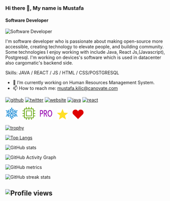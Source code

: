 ### Hi there 👋, My name is Mustafa
#### Software Developer
![Software Developer](https://ci4.googleusercontent.com/proxy/93JHj6hlpCKnjiA3KmswDuXPUrmgLzakz0v-_UOh5nfIpXxiSZ30tzqErD_xB47pkZ6xxSU1t1T5NfVkJDjEHrKCZMYwzQG8MrwS5TemeUcTOzyiupu4spsnfC1_OvU=s0-d-e1-ft#https://crello.com/project-previews/26abca3c-555f-4223-8d2b-aa4ad93c9b38.jpg)

I'm software developer who is passionate about making open-source more accessible, creating technology to elevate people, and building community. Some technologies I enjoy working with  include Java, React Js,(Javascript), Postgresql. I'm working on devices's software which is used in datacenter also cargomatic's backend side.

Skills: JAVA / REACT / JS / HTML / CSS/POSTGRESQL

- 🔭 I’m currently working on Human Resources Management System. 
- 📫 How to reach me: mustafa.kilic@canovate.com 


[<img src='https://cdn.jsdelivr.net/npm/simple-icons@3.0.1/icons/github.svg' alt='github' height='40'>](https://github.com/mstfkilic)  [<img src='https://cdn.jsdelivr.net/npm/simple-icons@3.0.1/icons/twitter.svg' alt='twitter' height='40'>](https://twitter.com/@Mustafa83662752)  [<img src='https://cdn.jsdelivr.net/npm/simple-icons@3.0.1/icons/icloud.svg' alt='website' height='40'>](www.canovate.com)  [<img src='https://cdn.jsdelivr.net/npm/simple-icons@3.0.1/icons/java.svg' alt='java' height='40'>](www.google.com)  [<img src='https://cdn.jsdelivr.net/npm/simple-icons@3.0.1/icons/react.svg' alt='react' height='40'>](www.google.com)  

<a href='https://archiveprogram.github.com/'><img src='https://raw.githubusercontent.com/acervenky/animated-github-badges/master/assets/acbadge.gif' width='40' height='40'></a> <a href='https://docs.github.com/en/developers'><img src='https://raw.githubusercontent.com/acervenky/animated-github-badges/master/assets/devbadge.gif' width='40' height='40'></a> <a href='https://github.com/pricing'><img src='https://raw.githubusercontent.com/acervenky/animated-github-badges/master/assets/pro.gif' width='40' height='40'></a> <a href='https://stars.github.com/'><img src='https://raw.githubusercontent.com/acervenky/animated-github-badges/master/assets/starbadge.gif' width='35' height='35'></a> <a href='https://docs.github.com/en/github/supporting-the-open-source-community-with-github-sponsors'><img src='https://raw.githubusercontent.com/acervenky/animated-github-badges/master/assets/sponsorbadge.gif' width='35' height='35'></a> 

[![trophy](https://github-profile-trophy.vercel.app/?username=mstfkilic)](https://github.com/ryo-ma/github-profile-trophy)

[![Top Langs](https://github-readme-stats.vercel.app/api/top-langs/?username=mstfkilic)](https://github.com/anuraghazra/github-readme-stats)

![GitHub stats](https://github-readme-stats.vercel.app/api?username=mstfkilic&show_icons=true)  

![GitHub Activity Graph](https://activity-graph.herokuapp.com/graph?username=mstfkilic)  

![GitHub metrics](https://metrics.lecoq.io/mstfkilic)  

![GitHub streak stats](https://github-readme-streak-stats.herokuapp.com/?user=mstfkilic)  

![Profile views](https://gpvc.arturio.dev/mstfkilic)  
-
